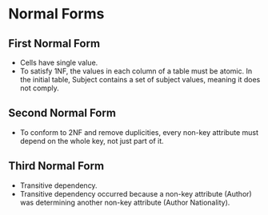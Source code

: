 # Normal Forms

## First Normal Form

- Cells have single value.
- To satisfy 1NF, the values in each column of a table must be atomic. In the initial table, Subject contains a set of subject values, meaning it does not comply.

## Second Normal Form

- To conform to 2NF and remove duplicities, every non-key attribute must depend on the whole key, not just part of it.

## Third Normal Form

- Transitive dependency.
- Transitive dependency occurred because a non-key attribute (Author) was determining another non-key attribute (Author Nationality).

